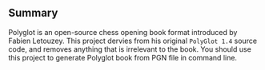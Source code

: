 ## Summary

Polyglot is an open-source chess opening book format introduced by Fabien Letouzey. This project dervies from his original `PolyGlot 1.4` source code, and removes anything that is irrelevant to the book. You should use this project to generate Polyglot book from PGN file in command line.
